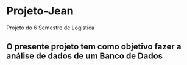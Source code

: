 # Projeto-Jean
 Projeto do 6 Semestre de Logistica

## O presente projeto tem como objetivo fazer a análise de dados de um Banco de Dados